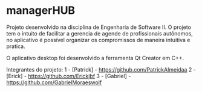 # managerHUB

Projeto desenvolvido na disciplina de Engenharia de Software II. O projeto tem o intuito de facilitar a gerencia de agende de profissionais autônomos, no aplicativo é possível organizar os compromissos de maneira intuitiva e pratica.

O aplicativo desktop foi desenvolvido a ferramenta Qt Creator em C++.

Integrantes do projeto:
1 - [Patrick] - https://github.com/PatrickAlmeidaa
2 - [Erick] - https://github.com/Erickjbf
3 - [Gabriel] - https://github.com/GabrielMoraeswolf
